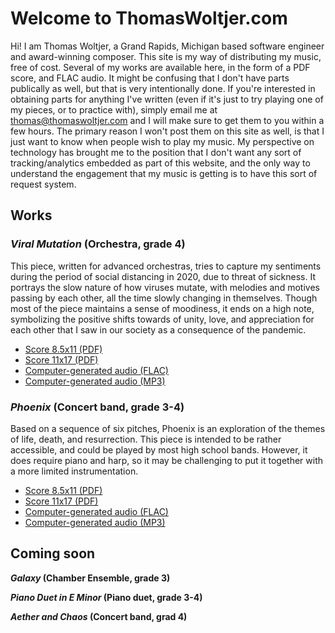 # Welcome to ThomasWoltjer.com

Hi! I am Thomas Woltjer, a Grand Rapids, Michigan based software engineer and award-winning composer. This site is my way of distributing my music, free of cost. Several of my works are available here, in the form of a PDF score, and FLAC audio. It might be confusing that I don't have parts publically as well, but that is very intentionally done. If you're interested in obtaining parts for anything I've written (even if it's just to try playing one of my pieces, or to practice with), simply email me at thomas@thomaswoltjer.com and I will make sure to get them to you within a few hours. The primary reason I won't post them on this site as well, is that I just want to know when people wish to play my music. My perspective on technology has brought me to the position that I don't want any sort of tracking/analytics embedded as part of this website, and the only way to understand the engagement that my music is getting is to have this sort of request system. 

## Works 
 
### _Viral Mutation_ (Orchestra, grade 4)

This piece, written for advanced orchestras, tries to capture my sentiments during the period of social distancing in 2020, due to threat of sickness. It portrays the slow nature of how viruses mutate, with melodies and motives passing by each other, all the time slowly changing in themselves. Though most of the piece maintains a sense of moodiness, it ends on a high note, symbolizing the positive shifts towards of unity, love, and appreciation for each other that I saw in our society as a consequence of the pandemic. 
 - [Score 8.5x11 (PDF)](http://media.thomaswoltjer.com/comps/viral-mutation/Viral_Mutation_8.5x11.pdf)
 - [Score 11x17 (PDF)](http://media.thomaswoltjer.com/comps/viral-mutation/Viral_Mutation_11x17.pdf)
 - [Computer-generated audio (FLAC)](http://media.thomaswoltjer.com/comps/viral-mutation/Viral_Mutation.flac)
 - [Computer-generated audio (MP3)](http://media.thomaswoltjer.com/comps/viral-mutation/Viral_Mutation.mp3)


### _Phoenix_ (Concert band, grade 3-4)

Based on a sequence of six pitches, Phoenix is an exploration of the themes of life, death, and resurrection. This piece is intended to be rather accessible, and could be played by most high school bands. However, it does require piano and harp, so it may be challenging to put it together with a more limited instrumentation. 
 - [Score 8.5x11 (PDF)](http://media.thomaswoltjer.com/comps/phoenix/Phoenix_8.5x11.pdf)
 - [Score 11x17 (PDF)](http://media.thomaswoltjer.com/comps/phoenix/Phoenix_11x17.pdf)
 - [Computer-generated audio (FLAC)](http://media.thomaswoltjer.com/comps/phoenix/Phoenix.flac)
 - [Computer-generated audio (MP3)](http://media.thomaswoltjer.com/comps/phoenix/Phoenix.mp3)
 
## Coming soon

**_Galaxy_ (Chamber Ensemble, grade 3)**

**_Piano Duet in E Minor_ (Piano duet, grade 3-4)**

**_Aether and Chaos_ (Concert band, grad 4)** 
